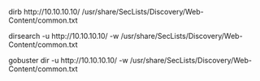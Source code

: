 <p>dirb http://10.10.10.10/ /usr/share/SecLists/Discovery/Web-Content/common.txt</p>
<p>dirsearch -u http://10.10.10.10/ -w /usr/share/SecLists/Discovery/Web-Content/common.txt</p>
<p>gobuster dir -u http://10.10.10.10/ -w /usr/share/SecLists/Discovery/Web-Content/common.txt</p>
